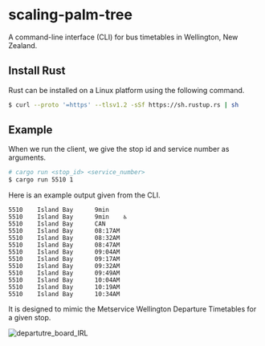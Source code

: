 # scaling-palm-tree
A command-line interface (CLI) for bus timetables in Wellington, New Zealand.

## Install Rust 

Rust can be installed on a Linux platform using the following command. 

```bash 
$ curl --proto '=https' --tlsv1.2 -sSf https://sh.rustup.rs | sh
```

## Example 

When we run the client, we give the stop id and service number as arguments. 

```bash
# cargo run <stop_id> <service_number>
$ cargo run 5510 1 
```

Here is an example output given from the CLI. 

```
5510    Island Bay      9min
5510    Island Bay      9min    ♿
5510    Island Bay      CAN
5510    Island Bay      08:17AM
5510    Island Bay      08:32AM
5510    Island Bay      08:47AM
5510    Island Bay      09:04AM
5510    Island Bay      09:17AM
5510    Island Bay      09:32AM
5510    Island Bay      09:49AM
5510    Island Bay      10:04AM
5510    Island Bay      10:19AM
5510    Island Bay      10:34AM
````

It is designed to mimic the Metservice Wellington Departure Timetables for a given stop. 

![departutre_board_IRL](https://user-images.githubusercontent.com/18411037/197334859-fb8c2db0-f3b2-4d22-845a-0e310d66112b.jpg)

